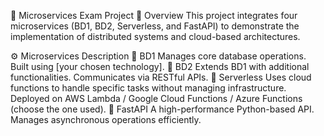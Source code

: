 📌 Microservices Exam Project
📖 Overview
This project integrates four microservices (BD1, BD2, Serverless, and FastAPI) to demonstrate the implementation of distributed systems and cloud-based architectures.

⚙️ Microservices Description
🔹 BD1
Manages core database operations.
Built using [your chosen technology].
🔹 BD2
Extends BD1 with additional functionalities.
Communicates via RESTful APIs.
🔹 Serverless
Uses cloud functions to handle specific tasks without managing infrastructure.
Deployed on AWS Lambda / Google Cloud Functions / Azure Functions (choose the one used).
🔹 FastAPI
A high-performance Python-based API.
Manages asynchronous operations efficiently.
